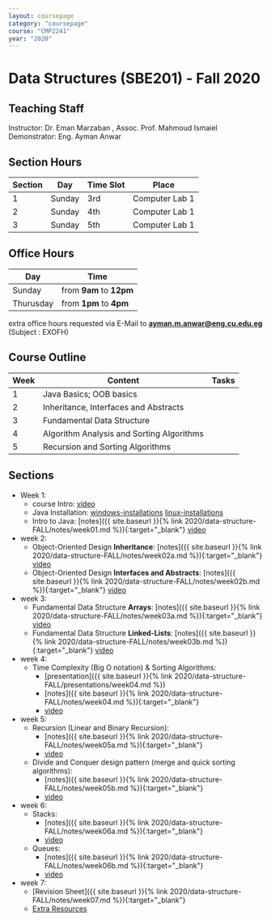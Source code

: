 ```yaml
---
layout: coursepage
category: "coursepage"
course: "CMP2241"
year: "2020"
---
```


# Data Structures \(SBE201\) - Fall 2020

## Teaching Staff

Instructor: Dr. Eman Marzaban , Assoc. Prof. Mahmoud Ismaiel  
Demonstrator:  Eng. Ayman Anwar


## Section Hours

| Section | Day | Time Slot | Place |
|---------|-----|-----------|----|
|   1     | Sunday | 3rd | Computer Lab 1 |
|   2     | Sunday | 4th | Computer Lab 1 |
|   3     | Sunday | 5th | Computer Lab 1 |

## Office Hours

| Day | Time |
|-----|-----------|
| Sunday | from **9am** to **12pm** |
| Thurusday | from **1pm** to **4pm** |

extra office hours requested via E-Mail to **ayman.m.anwar@eng.cu.edu.eg** (Subject : EXOFH)

## Course Outline

| Week | Content | Tasks |
|------|----------------------|-----------|
| 1 | Java Basics; OOB basics |  |
| 2 | Inheritance, Interfaces and Abstracts |  |
| 3 | Fundamental Data Structure |  |
| 4 | Algorithm Analysis and Sorting Algorithms |  |
| 5 | Recursion and Sorting Algorithms |  |

## Sections
* Week 1:
    * course Intro: [video](https://drive.google.com/file/d/1eOEX5aJuV5WMb1TvYun2YVzdWv1Pp1az/view?usp=sharing)
    * Java Installation: [windows-installations](https://youtu.be/vRILBeMCOp4) [linux-installations](https://youtu.be/Vc3z48_Gx3E)
    * Intro to Java:  [notes]({{ site.baseurl }}{% link 2020/data-structure-FALL/notes/week01.md %}){:target="_blank"} [video](https://drive.google.com/file/d/1NqpNu_gORITvv4tkW3f7ca2murjxFc9o/view?usp=sharing)
* week 2:
    * Object-Oriented Design **Inheritance**: [notes]({{ site.baseurl }}{% link 2020/data-structure-FALL/notes/week02a.md %}){:target="_blank"} [video](https://drive.google.com/file/d/1bJS0QksD4woKuSjlniy2Aasiu6VOSXPS/view?usp=sharing)
    * Object-Oriented Design **Interfaces and Abstracts**: [notes]({{ site.baseurl }}{% link 2020/data-structure-FALL/notes/week02b.md %}){:target="_blank"} [video](https://drive.google.com/file/d/1n1tq4yrlnTrjM8mqBGvXITECUBsDxVtT/view?usp=sharing)
* week 3:
    * Fundamental Data Structure **Arrays**: [notes]({{ site.baseurl }}{% link 2020/data-structure-FALL/notes/week03a.md %}){:target="_blank"} [video](https://drive.google.com/file/d/1fsjv0i2i9Qa5KYkhtreY0UoMghwgwuAF/view?usp=sharing)
    * Fundamental Data Structure **Linked-Lists**: [notes]({{ site.baseurl }}{% link 2020/data-structure-FALL/notes/week03b.md %}){:target="_blank"} [video](https://drive.google.com/file/d/12D1NJS0eKnmjFWJDau2kBOFubTUBBeXR/view?usp=sharing)
* week 4:
    * Time Complexity (Big O notation) & Sorting Algorithms: 
        * [presentation]({{ site.baseurl }}{% link 2020/data-structure-FALL/presentations/week04.md %})
        * [notes]({{ site.baseurl }}{% link 2020/data-structure-FALL/notes/week04.md %}){:target="_blank"} 
        * [video](https://drive.google.com/file/d/1rJwRwqmbm8xcVm8jnl8dUJdGp-FIRf9v/view?usp=sharing)
* week 5:
    * Recursion (Linear and Binary Recursion): 
        * [notes]({{ site.baseurl }}{% link 2020/data-structure-FALL/notes/week05a.md %}){:target="_blank"} 
        * [video](https://drive.google.com/file/d/1oj-usExeBumaZiJweRv-53TyxoKOkXSS/view?usp=sharing)
    *  Divide and Conquer design pattern (merge and quick sorting algorithms):
        * [notes]({{ site.baseurl }}{% link 2020/data-structure-FALL/notes/week05b.md %}){:target="_blank"} 
        * [video](https://drive.google.com/file/d/1HAbltcJwgZwtcDctQKunj-5wEgcfJkON/view?usp=sharing)
* week 6:
    * Stacks: 
        * [notes]({{ site.baseurl }}{% link 2020/data-structure-FALL/notes/week06a.md %}){:target="_blank"} 
        * [video](https://drive.google.com/file/d/182a2mt4E6UJo7yjjDPTbRxdzF8RmA0fY/view?usp=sharing)
    *  Queues:
        * [notes]({{ site.baseurl }}{% link 2020/data-structure-FALL/notes/week06b.md %}){:target="_blank"} 
        * [video](https://drive.google.com/file/d/1E7kN52qDsCIYK3kmobnoXxY5yBoWQNFX/view?usp=sharing)
* week 7:
    * [Revision Sheet]({{ site.baseurl }}{% link 2020/data-structure-FALL/notes/week07.md %}){:target="_blank"} 
    * [Extra Resources](https://www.cs.colorado.edu/~main/javasupp/question.html)